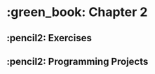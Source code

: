<h1>:green_book: Chapter 2</h1>

<h2>:pencil2: Exercises</h2>

<h2>:pencil2: Programming Projects</h2>
